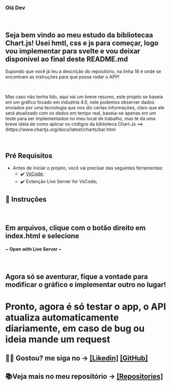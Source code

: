 ### Olá Dev

<br>

## Seja bem vindo ao meu estudo da bibliotecaa Chart.js! Usei hmtl, css e js para começar, logo vou implementar para svelte e vou deixar disponivel ao final deste README.md


<p>Supondo que você já leu a descrição do repositório, na linha 18 é onde se encontram as instruções para que possa rodar o APP!</p>
<br>
<p>Mas caso não tenha lido, aqui vai um breve resumo, este projeto se baseia em um gráfico focado em industria 4.0, nele podemos observer dados enviados por uma tecnologia que nos diz certas informações, claro que ele será atualizado com os dados em tempo real, baseia-se apenas em um teste para ser implementadoe no meu local de trabalho, mas te da uma breve ideia de como aplicar os códigos da biblioteca Chart.Js ==> (https://www.chartjs.org/docs/latest/charts/bar.html</p>
<br>

##  Pré Requisitos
 - Antes de iniciar o projeto, você vai precisar das seguintes ferramentas: 
    - ✔️ [VsCode](https://code.visualstudio.com/download);
    - ✔️ Extenção Live Server for VsCode;
 
## 📄 Instruções
 <br>
 <h2> Em arquivos, clique com o botão direito em index.html e selecione</h2> 

 <h4>~ Open with Live Server ~</h4>
 <br>
 
 <h2>Agora só se aventurar, fique a vontade para modificar o gráfico e implementar outro no lugar!</h2>
 
 <h1> Pronto, agora é só testar o app, o API atualiza automaticamente diariamente, em caso de bug ou ideia mande um request </h1>
 
 ## 🐱‍👤 Gostou? me siga no -> [[Likedin]](https://www.linkedin.com/in/victorgnascimento/) [[GitHub]](https://github.com/victorgabrielnascimento)
 ## 📚Veja mais no meu repositório -> [[Repositories]](https://github.com/victorgabrielnascimento?tab=repositories)
